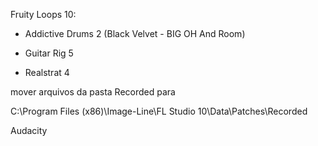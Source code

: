 Fruity Loops 10:

- Addictive Drums 2 (Black Velvet - BIG OH And Room)

- Guitar Rig 5

- Realstrat 4

mover arquivos da pasta Recorded para 

C:\Program Files (x86)\Image-Line\FL Studio 10\Data\Patches\Recorded



Audacity